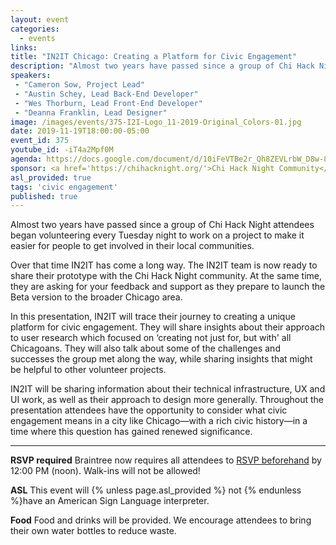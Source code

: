 ```yaml
---
layout: event
categories:
  - events
links:
title: "IN2IT Chicago: Creating a Platform for Civic Engagement"
description: "Almost two years have passed since a group of Chi Hack Night attendees began volunteering every Tuesday night to work on a project to make it easier for people to get involved in their local communities. In this presentation, IN2IT will trace their journey to creating a unique platform for civic engagement."
speakers:
 - "Cameron Sow, Project Lead"  
 - "Austin Schey, Lead Back-End Developer"
 - "Wes Thorburn, Lead Front-End Developer"
 - "Deanna Franklin, Lead Designer"
image: /images/events/375-I2I-Logo_11-2019-Original_Colors-01.jpg
date: 2019-11-19T18:00:00-05:00
event_id: 375
youtube_id: -iT4a2Mpf0M
agenda: https://docs.google.com/document/d/10iFeVTBe2r_Qh8ZEVLrbW_D8w-8K0yJr4c69eKKpKLM/edit?usp=sharing
sponsor: <a href='https://chihacknight.org/'>Chi Hack Night Community</a>
asl_provided: true
tags: 'civic engagement'
published: true
---
```


Almost two years have passed since a group of Chi Hack Night attendees began volunteering every Tuesday night to work on a project to make it easier for people to get involved in their local communities.

Over that time IN2IT has come a long way. The IN2IT team is now ready to share their prototype with the Chi Hack Night community. At the same time, they are asking for your feedback and support as they prepare to launch the Beta version to the broader Chicago area. 

In this presentation, IN2IT will trace their journey to creating a unique platform for civic engagement. They will share insights about their approach to user research which focused on ‘creating not just for, but with' all Chicagoans. They will also talk about some of the challenges and successes the group met along the way, while sharing insights that might be helpful to other volunteer projects. 

IN2IT will be sharing information about their technical infrastructure, UX and UI work, as well as their approach to design more generally. Throughout the presentation attendees have the opportunity to consider what civic engagement means in a city like Chicago—with a rich civic history—in a time where this question has gained renewed significance. 

---

**RSVP required** Braintree now requires all attendees to [RSVP beforehand]({{site.rsvp_url}}) by 12:00 PM (noon). Walk-ins will not be allowed!

**ASL** This event will {% unless page.asl_provided %} not {% endunless %}have an American Sign Language interpreter.

**Food** Food and drinks will be provided. We encourage attendees to bring their own water bottles to reduce waste.
